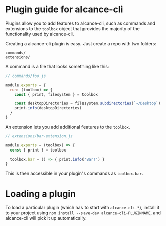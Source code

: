 # Plugin guide for alcance-cli

Plugins allow you to add features to alcance-cli, such as commands and
extensions to the `toolbox` object that provides the majority of the functionality
used by alcance-cli.

Creating a alcance-cli plugin is easy. Just create a repo with two folders:

```
commands/
extensions/
```

A command is a file that looks something like this:

```js
// commands/foo.js

module.exports = {
  run: (toolbox) => {
    const { print, filesystem } = toolbox

    const desktopDirectories = filesystem.subdirectories(`~/Desktop`)
    print.info(desktopDirectories)
  }
}
```

An extension lets you add additional features to the `toolbox`.

```js
// extensions/bar-extension.js

module.exports = (toolbox) => {
  const { print } = toolbox

  toolbox.bar = () => { print.info('Bar!') }
}
```

This is then accessible in your plugin's commands as `toolbox.bar`.

# Loading a plugin

To load a particular plugin (which has to start with `alcance-cli-*`),
install it to your project using `npm install --save-dev alcance-cli-PLUGINNAME`,
and alcance-cli will pick it up automatically.
